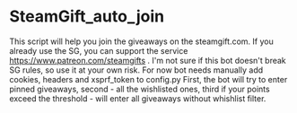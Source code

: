 # SteamGift_auto_join
This script will help you join the giveaways on the steamgift.com.
If you already use the SG, you can support the service https://www.patreon.com/steamgifts .
I'm not sure if this bot doesn't break SG rules, so use it at your own risk.
For now bot needs manually add cookies, headers and xsprf_token to config.py
First, the bot will try to enter pinned giveaways, second - all the wishlisted ones, 
third if your points exceed the threshold - will enter all giveaways without whishlist filter.
